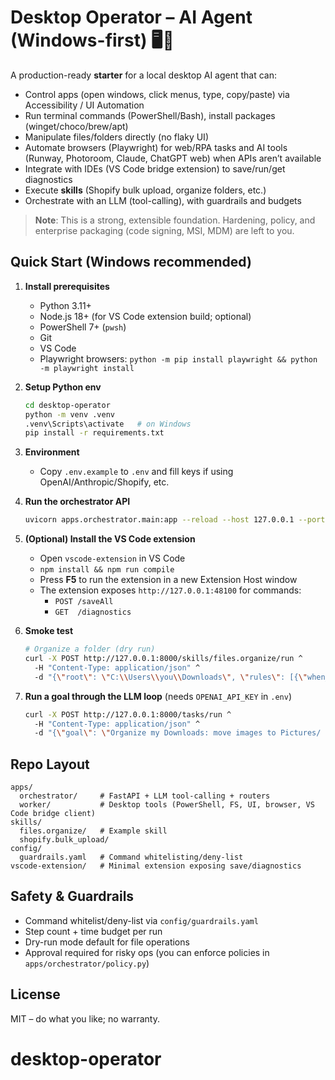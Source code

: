 # Desktop Operator – AI Agent (Windows-first) 🖥️🤖

A production-ready **starter** for a local desktop AI agent that can:
- Control apps (open windows, click menus, type, copy/paste) via Accessibility / UI Automation
- Run terminal commands (PowerShell/Bash), install packages (winget/choco/brew/apt)
- Manipulate files/folders directly (no flaky UI)
- Automate browsers (Playwright) for web/RPA tasks and AI tools (Runway, Photoroom, Claude, ChatGPT web) when APIs aren’t available
- Integrate with IDEs (VS Code bridge extension) to save/run/get diagnostics
- Execute **skills** (Shopify bulk upload, organize folders, etc.)
- Orchestrate with an LLM (tool-calling), with guardrails and budgets

> **Note**: This is a strong, extensible foundation. Hardening, policy, and enterprise packaging (code signing, MSI, MDM) are left to you.

## Quick Start (Windows recommended)

1. **Install prerequisites**
   - Python 3.11+
   - Node.js 18+ (for VS Code extension build; optional)
   - PowerShell 7+ (`pwsh`)
   - Git
   - VS Code
   - Playwright browsers: `python -m pip install playwright && python -m playwright install`

2. **Setup Python env**
   ```bash
   cd desktop-operator
   python -m venv .venv
   .venv\Scripts\activate   # on Windows
   pip install -r requirements.txt
   ```

3. **Environment**
   - Copy `.env.example` to `.env` and fill keys if using OpenAI/Anthropic/Shopify, etc.

4. **Run the orchestrator API**
   ```bash
   uvicorn apps.orchestrator.main:app --reload --host 127.0.0.1 --port 8000
   ```

5. **(Optional) Install the VS Code extension**
   - Open `vscode-extension` in VS Code
   - `npm install && npm run compile`
   - Press **F5** to run the extension in a new Extension Host window
   - The extension exposes `http://127.0.0.1:48100` for commands:
     - `POST /saveAll`
     - `GET  /diagnostics`

6. **Smoke test**
   ```bash
   # Organize a folder (dry run)
   curl -X POST http://127.0.0.1:8000/skills/files.organize/run ^
     -H "Content-Type: application/json" ^
     -d "{\"root\": \"C:\\Users\\you\\Downloads\", \"rules\": [{\"when_ext\":[\".jpg\", \".png\"], \"action\": \"move\", \"to\": \"Pictures\"}], \"dry_run\": true}"
   ```

7. **Run a goal through the LLM loop** (needs `OPENAI_API_KEY` in `.env`)
   ```bash
   curl -X POST http://127.0.0.1:8000/tasks/run ^
     -H "Content-Type: application/json" ^
     -d "{\"goal\": \"Organize my Downloads: move images to Pictures/ and zips to Installers.\"}"
   ```

## Repo Layout
```
apps/
  orchestrator/     # FastAPI + LLM tool-calling + routers
  worker/           # Desktop tools (PowerShell, FS, UI, browser, VS Code bridge client)
skills/
  files.organize/   # Example skill
  shopify.bulk_upload/
config/
  guardrails.yaml   # Command whitelisting/deny-list
vscode-extension/   # Minimal extension exposing save/diagnostics
```

## Safety & Guardrails
- Command whitelist/deny-list via `config/guardrails.yaml`
- Step count + time budget per run
- Dry-run mode default for file operations
- Approval required for risky ops (you can enforce policies in `apps/orchestrator/policy.py`)

## License
MIT – do what you like; no warranty.
# desktop-operator
